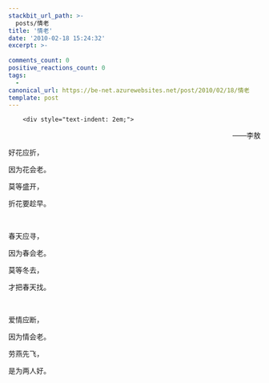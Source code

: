 ```yaml
---
stackbit_url_path: >-
  posts/情老
title: '情老'
date: '2010-02-18 15:24:32'
excerpt: >-
  
comments_count: 0
positive_reactions_count: 0
tags: 
  - 
canonical_url: https://be-net.azurewebsites.net/post/2010/02/18/情老
template: post
---
```


        <div style="text-indent: 2em;">
<p style="text-align: right; ">——李敖</p>
<p>好花应折，</p>
<p>因为花会老。</p>
<p>莫等盛开，</p>
<p>折花要趁早。</p>
<p>&nbsp;</p>
<p>春天应寻，</p>
<p>因为春会老。</p>
<p>莫等冬去，</p>
<p>才把春天找。</p>
<p>&nbsp;</p>
<p>爱情应断，</p>
<p>因为情会老。</p>
<p>劳燕先飞，</p>
<p>是为两人好。</p>
</div>
      